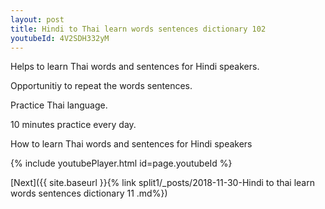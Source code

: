 ```yaml
---
layout: post
title: Hindi to Thai learn words sentences dictionary 102 
youtubeId: 4V2SDH332yM
---
```

 
 
Helps to learn Thai words and sentences for Hindi speakers.

Opportunitiy to repeat the words sentences. 

Practice Thai language. 
 
10 minutes practice every day. 
 
How to learn Thai words and sentences for Hindi speakers 
 
{% include youtubePlayer.html id=page.youtubeId %}
 
 
[Next]({{ site.baseurl }}{% link  split1/_posts/2018-11-30-Hindi to thai learn words sentences dictionary 11 .md%})
 
